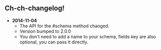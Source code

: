 ## Ch-ch-changelog!

* __2014-11-04__
  * The API for the #schema method changed.
  * Version bumped to 2.0.0
  * You don't need to add a name to your schema, fields key are also optional,
    you can pass it directly.
